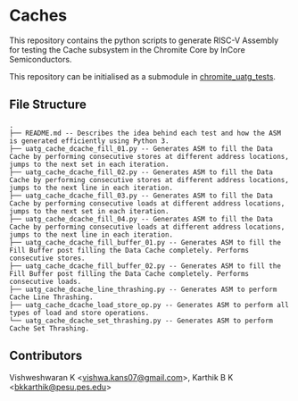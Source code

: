 # Caches
This repository contains the python scripts to generate RISC-V Assembly for testing the Cache subsystem in the Chromite Core by InCore Semiconductors.

This repository can be initialised as a submodule in [chromite_uatg_tests](https://github.com/incoresemi/chromite_uatg_tests).

## File Structure
```
.
├── README.md -- Describes the idea behind each test and how the ASM is generated efficiently using Python 3.
├── uatg_cache_dcache_fill_01.py -- Generates ASM to fill the Data Cache by performing consecutive stores at different address locations, jumps to the next set in each iteration.
├── uatg_cache_dcache_fill_02.py -- Generates ASM to fill the Data Cache by performing consecutive stores at different address locations, jumps to the next line in each iteration.
├── uatg_cache_dcache_fill_03.py -- Generates ASM to fill the Data Cache by performing consecutive loads at different address locations, jumps to the next set in each iteration.
├── uatg_cache_dcache_fill_04.py -- Generates ASM to fill the Data Cache by performing consecutive loads at different address locations, jumps to the next line in each iteration.
├── uatg_cache_dcache_fill_buffer_01.py -- Generates ASM to fill the Fill Buffer post filling the Data Cache completely. Performs consecutive stores.
├── uatg_cache_dcache_fill_buffer_02.py -- Generates ASM to fill the Fill Buffer post filling the Data Cache completely. Performs consecutive loads.
├── uatg_cache_dcache_line_thrashing.py -- Generates ASM to perform Cache Line Thrashing.
├── uatg_cache_dcache_load_store_op.py -- Generates ASM to perform all types of load and store operations.
└── uatg_cache_dcache_set_thrashing.py -- Generates ASM to perform Cache Set Thrashing.
```

## Contributors
Vishweshwaran K <<vishwa.kans07@gmail.com>>,
Karthik B K <<bkkarthik@pesu.pes.edu>>
